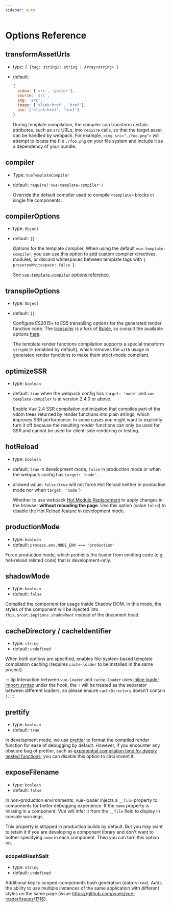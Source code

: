 ```yaml
---
sidebar: auto
---
```


# Options Reference

## transformAssetUrls

- type: `{ [tag: string]: string | Array<string> }`
- default:

  ``` js
  {
    video: ['src', 'poster'],
    source: 'src',
    img: 'src',
    image: ['xlink:href', 'href'],
    use: ['xlink:href', 'href']
  }
  ```

  During template compilation, the compiler can transform certain attributes, such as `src` URLs, into `require` calls, so that the target asset can be handled by webpack. For example, `<img src="./foo.png">` will attempt to locate the file `./foo.png` on your file system and include it as a dependency of your bundle.

## compiler

- Type: `VueTemplateCompiler`
- default: `require('vue-template-compiler')`

  Override the default compiler used to compile `<template>` blocks in single file components.

## compilerOptions

- type: `Object`
- default: `{}`

  Options for the template compiler. When using the default `vue-template-compiler`, you can use this option to add custom compiler directives, modules, or discard whitespaces between template tags with `{ preserveWhitespace: false }`.

  See [`vue-template-compiler` options reference](https://github.com/vuejs/vue/tree/dev/packages/vue-template-compiler#options).

## transpileOptions

- type: `Object`
- default: `{}`

  Configure ES2015+ to ES5 transpiling options for the generated render function code. The [transpiler](https://github.com/vuejs/vue-template-es2015-compiler) is a fork of [Buble](https://github.com/Rich-Harris/buble), so consult the available options [here](https://buble.surge.sh/guide/#using-the-javascript-api).

  The template render functions compilation supports a special transform `stripWith` (enabled by default), which removes the `with` usage in generated render functions to make them strict-mode compliant.

## optimizeSSR

- type: `boolean`
- default: `true` when the webpack config has `target: 'node'` and `vue-template-compiler` is at version 2.4.0 or above.

  Enable Vue 2.4 SSR compilation optimization that compiles part of the vdom trees returned by render functions into plain strings, which improves SSR performance. In some cases you might want to explicitly turn it off because the resulting render functions can only be used for SSR and cannot be used for client-side rendering or testing.

## hotReload

- type: `boolean`
- default: `true` in development mode, `false` in production mode or when the webpack config has `target: 'node'`.
- allowed value: `false` (`true` will not force Hot Reload neither in production mode nor when `target: 'node'`)

  Whether to use webpack [Hot Module Replacement](https://webpack.js.org/concepts/hot-module-replacement/) to apply changes in the browser **without reloading the page**.
  Use this option (value `false`) to disable the Hot Reload feature in development mode.

## productionMode

- type: `boolean`
- default: `process.env.NODE_ENV === 'production'`

Force production mode, which prohibits the loader from emitting code (e.g. hot-reload related code) that is development-only.

## shadowMode

- type: `boolean`
- default: `false`

Compiled the component for usage inside Shadow DOM. In this mode, the styles of the component will be injected into `this.$root.$options.shadowRoot` instead of the document head.

## cacheDirectory / cacheIdentifier

- type: `string`
- default: `undefined`

When both options are specified, enables file-system-based template compilation caching (requires `cache-loader` to be installed in the same project).

::: tip
  Interaction between `vue-loader` and `cache-loader` uses [inline loader import syntax](https://webpack.js.org/concepts/loaders/#inline) under the hook, the `!` will be treated as the separator between different loaders, so please ensure `cacheDirectory` doesn't contain `!`.
:::

## prettify

- type: `boolean`
- default: `true`

In development mode, we use [prettier](https://prettier.io/) to format the compiled render function for ease of debugging by default. However, if you encounter any obscure bug of prettier, such as [exponential compilation time for deeply nested functions](https://github.com/prettier/prettier/issues/4672), you can disable this option to circumvent it.

## exposeFilename

- type: `boolean`
- default: `false`

In non-production environments, vue-loader injects a `__file` property to components for better debugging experience. If the `name` property is missing in a component, Vue will infer it from the `__file` field to display in console warnings.

This property is stripped in production builds by default. But you may want to retain it if you are developing a component library and don't want to bother specifying `name` in each component. Then you can turn this option on.

### scopeIdHashSalt

- type: `string`
- default: `undefined`

Additional key to scoped-components hash generation (data-v-xxx). Adds the ability to use multiple instances of the same application with different styles on the same page (issue https://github.com/vuejs/vue-loader/issues/1716).
